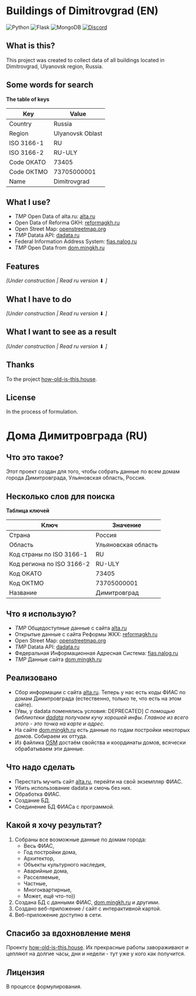 # Buildings of Dimitrovgrad (EN)

![Python](https://img.shields.io/badge/python-3670A0?logo=python&logoColor=ffdd54&style=for-the-badge)
![Flask](https://img.shields.io/badge/flask-%23000.svg?logo=flask&logoColor=white&style=for-the-badge)
![MongoDB](https://img.shields.io/badge/MongoDB-%234ea94b.svg?logo=mongodb&logoColor=white&style=for-the-badge)
[![Discord](https://img.shields.io/discord/1115339725897740388?color=5865f2&label=Discord&logo=discord&logoColor=white&style=for-the-badge)](https://discord.gg/sS27UzaS5s)

## What is this?

This project was created to collect data of all buildings located in Dimitrovgrad, Ulyanovsk region, Russia.

## Some words for search

**The table of keys**

|Key|Value|
|---|---|
|Country|Russia|
|Region|Ulyanovsk Oblast|
|ISO 3166-1|RU|
|ISO 3166-2|RU-ULY|
|Code ОКАТО|73405|
|Code ОКТМО|73705000001|
|Name|Dimitrovgrad|

## What I use?

* *TMP* Open Data of alta.ru: [alta.ru](https://www.alta.ru)
* Open Data of Reforma GKH: [reformagkh.ru](https://www.reformagkh.ru/opendata)
* Open Street Map: [openstreetmap.org](https://www.openstreetmap.org)
* *TMP* Datata API: [dadata.ru](https://dadata.ru)
* Federal Information Address System: [fias.nalog.ru](https://fias.nalog.ru)
* *TMP* Open Data from [dom.mingkh.ru](https://dom.mingkh.ru)

## Features

*[Under construction | Read ru version* ⬇ *]*

## What I have to do

*[Under construction | Read ru version* ⬇ *]*

## What I want to see as a result

*[Under construction | Read ru version* ⬇ *]*

## Thanks

To the project [how-old-is-this.house](how-old-is-this.house).

## License

In the process of formulation.

# Дома Димитровграда (RU)

## Что это такое?

Этот проект создан для того, чтобы собрать данные по всем домам города Димитровграда, Ульяновская область, Россия.

## Несколько слов для поиска

**Таблица ключей**

|Ключ|Значение|
|---|---|
|Страна|Россия|
|Область|Ульяновская область|
|Код страны по ISO 3166-1|RU|
|Код региона по ISO 3166-2|RU-ULY|
|Код ОКАТО|73405|
|Код ОКТМО|73705000001|
|Название|Димитровград|

## Что я использую?

* *TMP* Общедоступные данные с сайта [alta.ru](https://www.alta.ru)
* Открытые данные с сайта Реформы ЖКХ: [reformagkh.ru](https://www.reformagkh.ru/opendata)
* Open Street Map: [openstreetmap.org](https://www.openstreetmap.org)
* *TMP* Datata API: [dadata.ru](https://dadata.ru)
* Федеральная Информационная Адресная Система: [fias.nalog.ru](https://fias.nalog.ru)
* *TMP* Данные сайта [dom.mingkh.ru](https://dom.mingkh.ru)

## Реализовано

* Сбор информации с сайта [alta.ru](https://www.alta.ru). Теперь у нас есть коды ФИАС по домам Димитровграда (естественно, только те, что есть на этом сайте).
* [Увы, у dadata поменялись условия: DEPRECATED] *С помощью библиотеки [dadata](https://dadata.ru) получаем кучу хорошей инфы. Главное из всего этого - это точка на карте и адрес.*
* На сайте [dom.mingkh.ru](https://dom.mingkh.ru) есть данные по годам постройки некоторых домов. Собираем их оттуда.
* Из файлика [OSM](https://www.openstreetmap.org) достаём свойства и координаты домов, всячески обрабатываем эти данные.

## Что надо сделать

* Перестать мучить сайт [alta.ru](https://www.alta.ru), перейти на свой экземпляр ФИАС.
* Убить использование dadata и смочь без них.
* Обработка ФИАС.
* Создание БД.
* Соединение БД ФИАСа с программой.

## Какой я хочу результат?

1. Собраны все возможные данные по домам города:
   * Весь ФИАС,
   * Год постройки дома,
   * Архитектор,
   * Объекты культурного наследия,
   * Аварийные дома,
   * Расселяемые,
   * Частные,
   * Многоквартирные,
   * Может, ещё что-то))
2. Создана БД с данными ФИАС, [dom.mingkh.ru](https://dom.mingkh.ru) и другими.
3. Создано веб-приложение / сайт с интерактивной картой.
4. Веб-приложение доступно в сети.

## Спасибо за вдохновление меня

Проекту [how-old-is-this.house](how-old-is-this.house). Их прекрасные работы завораживают и цепляют на долгие часы, дни и недели - тут уже у кого как получится.

## Лицензия

В процессе формулирования.
